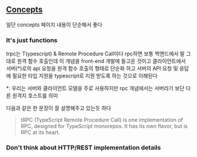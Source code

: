 ## [Concepts](https://trpc.io/docs/concepts)

일단 concepts 페이지 내용이 단순해서 좋다
### It's just functions

trpc는 T(ypescript) & Remote Procedure Call이다
rpc하면 보통 백엔드에서 말 그대로 원격 함수 호출인데 이 개념을 front-end 개발에 들고온 것이고 클라이언트에서 서버(\*)로의 api 요청을 원격 함수 호출의 형태로 단순화 하고 서버의 API 요청 및 응답에 필요한 타입 지원을 typescript로 지원 받도록 하는 것으로 이해된다

\*: 우리는 서버와 클라이언트 모델을 주로 사용하지만 rpc 개념에서는 서버라기 보단 다른 원격지 호스트를 의미

다음과 같은 한 문장이 잘 설명해주고 있는듯 하다

> tRPC (TypeScript Remote Procedure Call) is one implementation of RPC, designed for TypeScript monorepos. It has its own flavor, but is RPC at its heart.

### Don't think about HTTP/REST implementation details





